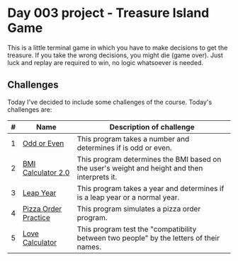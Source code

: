 # Day 003 project - Treasure Island Game

This is a little terminal game in which you have to make decisions to get the treasure. If you take the wrong decisions, you might die (game over). Just luck and replay are required to win, no logic whatsoever is needed.

## Challenges

Today I've decided to include some challenges of the course. Today's challenges are:

| # | Name | Description of challenge |
| --- | --- | --- |
| 1 | [Odd or Even](../challenges/challenge1.py) | This program takes a number and determines if is odd or even. |
| 2 | [BMI Calculator 2.0](../challenges/challenge2.py) | This program determines the BMI based on the user's weight and height and then interprets it. |
| 3 | [Leap Year](../challenges/challenge3.py) | This program takes a year and determines if is a leap year or a normal year. |
| 4 | [Pizza Order Practice](../challenges/challenge4.py) | This program simulates a pizza order program. |
| 5 | [Love Calculator](../challenges/challenge5.py) | This program test the "compatibility between two people" by the letters of their names. |